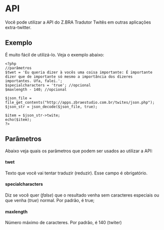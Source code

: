 # API
Você pode utilizar a API do Z.BRA Tradutor Twitês em outras aplicações extra-twitter.

## Exemplo

É muito fácil de utilizá-lo. Veja o exemplo abaixo:

    <?php
    //parâmetros
    $twet = 'Eu queria dizer à vocês uma coisa importante: É importante dizer que de importante só mesmo a importância dos dizeres importantes. Ufa, falei.';
    $specialcharacters = 'true'; //opcional
    $maxlength - 140; //opcional

    $json_file = file_get_contents("http://apps.zbraestudio.com.br/twites/json.php");
    $json_str = json_decode($json_file, true);

    $item = $json_str->twite;
    echo($item);
    ?>

## Parâmetros
Abaixo veja quais os parâmetros que podem ser usados ao utilizar a API:


#### twet
Texto que você vai tentar traduzir (reduzir).
Esse campo é obrigatório.


#### specialcharacters
Diz se você quer (*false*) que o resultado venha sem caracteres especiais ou que venha (*true*) normal.
Por padrão, é true;


#### maxlength
Número máximo de caracteres.
Por padrão, é 140 (twiter)

